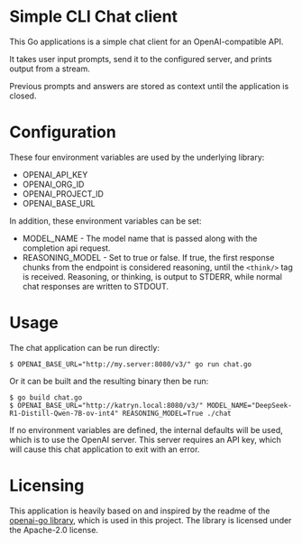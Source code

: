 # Simple CLI Chat client

This Go applications is a simple chat client for an OpenAI-compatible API.

It takes user input prompts, send it to the configured server, and prints output from a stream.

Previous prompts and answers are stored as context until the application is closed.

# Configuration

These four environment variables are used by the underlying library:

* OPENAI_API_KEY
* OPENAI_ORG_ID
* OPENAI_PROJECT_ID
* OPENAI_BASE_URL

In addition, these environment variables can be set:

* MODEL_NAME - The model name that is passed along with the completion api request.
* REASONING_MODEL - Set to true or false. If true, the first response chunks from the endpoint is considered reasoning, until the `<think/>` tag is received.
  Reasoning, or thinking, is output to STDERR, while normal chat responses are written to STDOUT.  

# Usage

The chat application can be run directly:
```
$ OPENAI_BASE_URL="http://my.server:8080/v3/" go run chat.go 
```

Or it can be built and the resulting binary then be run:
```
$ go build chat.go 
$ OPENAI_BASE_URL="http://katryn.local:8080/v3/" MODEL_NAME="DeepSeek-R1-Distill-Qwen-7B-ov-int4" REASONING_MODEL=True ./chat 
```

If no environment variables are defined, the internal defaults will be used, which is to use the OpenAI server.
This server requires an API key, which will cause this chat application to exit with an error.

# Licensing

This application is heavily based on and inspired by the readme of
the [openai-go library](https://github.com/openai/openai-go), which is used in this project.
The library is licensed under the Apache-2.0 license. 

